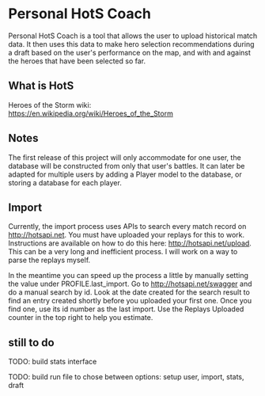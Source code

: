 # Personal HotS Coach

Personal HotS Coach is a tool that allows the user to upload historical match data. It then uses this data to make hero selection recommendations during a draft based on the user's performance on the map, and with and against the heroes that have been selected so far.

## What is HotS

Heroes of the Storm wiki: https://en.wikipedia.org/wiki/Heroes_of_the_Storm

## Notes

The first release of this project will only accommodate for one user, the database will be constructed from only that user's battles. It can later be adapted for multiple users by adding a Player model to the database, or storing a database for each player.

## Import

Currently, the import process uses APIs to search every match record on http://hotsapi.net. You must have uploaded your replays for this to work. Instructions are available on how to do this here: http://hotsapi.net/upload. This can be a very long and inefficient process. I will work on a way to parse the replays myself.

In the meantime you can speed up the process a little by manually setting the value under PROFILE.last_import. Go to http://hotsapi.net/swagger and do a manual search by id. Look at the date created for the search result to find an entry created shortly before you uploaded your first one. Once you find one, use its id number as the last import. Use the Replays Uploaded counter in the top right to help you estimate.

## still to do

TODO: build stats interface

TODO: build run file to chose between options: setup user, import, stats, draft
